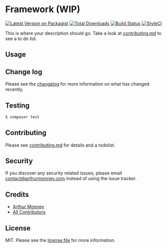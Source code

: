 # Framework (WIP)

[![Latest Version on Packagist][ico-version]][link-packagist]
[![Total Downloads][ico-downloads]][link-downloads]
[![Build Status][ico-travis]][link-travis]
[![StyleCI][ico-styleci]][link-styleci]

This is where your description should go. Take a look at [contributing.md](contributing.md) to see a to do list.

## Usage

## Change log

Please see the [changelog](changelog.md) for more information on what has changed recently.

## Testing

``` bash
$ composer test
```

## Contributing

Please see [contributing.md](contributing.md) for details and a todolist.

## Security

If you discover any security related issues, please email contact@arthurmonney.com instead of using the issue tracker.

## Credits

- [Arthur Monney][link-author]
- [All Contributors][link-contributors]

## License

MIT. Please see the [license file](license.md) for more information.

[ico-version]: https://img.shields.io/packagist/v/shopper/framework.svg?style=flat-square
[ico-downloads]: https://img.shields.io/packagist/dt/shopper/framework.svg?style=flat-square
[ico-travis]: https://img.shields.io/travis/shopper/framework/master.svg?style=flat-square
[ico-styleci]: https://styleci.io/repos/12345678/shield

[link-packagist]: https://packagist.org/packages/shopper/framework
[link-downloads]: https://packagist.org/packages/shopper/framework
[link-travis]: https://travis-ci.org/shopper/framework
[link-styleci]: https://styleci.io/repos/12345678
[link-author]: https://github.com/mckenziearts
[link-contributors]: ../../contributors
